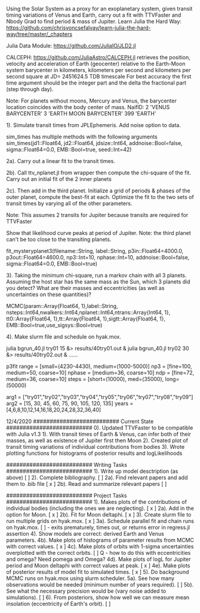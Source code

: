 Using the Solar System as a proxy for an exoplanetary system, 
given transit timing variations of Venus and Earth, carry out
a fit with TTVFaster and Nbody Grad to find period & mass of Jupiter.
Learn Julia the Hard Way:
https://github.com/chrisvoncsefalvay/learn-julia-the-hard-way/tree/master/_chapters

Julia Data Module:
https://github.com/JuliaIO/JLD2.jl

CALCEPH: https://github.com/JuliaAstro/CALCEPH.jl
retrieves the position, velocity and acceleration of Earth (geocenter) relative
to the Earth-Moon system barycenter in kilometers, kilometers per second and
kilometers per second square at JD= 2451624.5 TDB timescale 
For best accuracy the first time argument should be the integer part 
and the delta the fractional part (step through day).

Note: For planets without moons, Mercury and Venus, 
the barycenter location coincides with the body center of mass. 
NaifID: 
      2           'VENUS BARYCENTER'
      3           'EARTH MOON BARYCENTER'
      399         'EARTH'

1). Simulate transit times from JPLEphemeris. Add noise option to data.

sim_times has multiple methods with the following arguments
sim_times(jd1::Float64, jd2::Float64, jdsize::Int64, 
    addnoise::Bool=false, sigma::Float64=0.0, EMB::Bool=true, seed::Int=42)

2a). Carry out a linear fit to the transit times. 

2b). Call ttv_nplanet.jl from wrapper then compute the chi-square 
of the fit. Carry out an initial fit of the 2 inner planets

2c). Then add in the third planet. Initialize a grid of periods & 
phases of the outer planet, compute the best-fit at each.
Optimize the fit to the two sets of transit times by varying all of the
other parameters. 

Note: This assumes 2 transits for Jupiter because transits are required for TTVFaster

Show that likelihood curve peaks at period of Jupiter.
Note: the third planet can't be too close to the transiting planets.

fit_mysteryplanet3(filename::String, label::String,
  p3in::Float64=4000.0, p3out::Float64=4600.0, np3::Int=10, nphase::Int=10, 
  addnoise::Bool=false, sigma::Float64=0.0, EMB::Bool=true)

3).  Taking the minimum chi-square, run a markov chain with
all 3 planets.  Assuming the host star has the same mass
as the Sun, which 3 planets did you detect?  What are their
masses and eccentricities (as well as uncertainties on these
quantities)?

MCMC(param::Array{Float64, 1},label::String,
  nsteps::Int64,nwalkers::Int64,nplanet::Int64,ntrans::Array{Int64, 1},
  tt0::Array{Float64, 1},tt::Array{Float64, 1},sigtt::Array{Float64, 1},
  EMB::Bool=true,use_sigsys::Bool=true)  

4). Make slurm file and schedule on hyak.mox.

julia bgrun_40.jl try01 15 &> results/40try01.out &
julia bgrun_40.jl try02 30 &> results/40try02.out &
......

p3fit range = [small=(4230-4430), medium=(1000-5000)] <!-- large=(500-5000), xlarge=(500-10000) --> 
np3 = [fine=100, medium=50, coarse=10] <!-- xfine=1000 -->
nphase = [medium=36, coarse=10] <!-- fine=72, xfine=108 -->
ndp = [fine=72, medium=36, coarse=10] <!-- xfine=108 -->
steps = [short=(10000), med=(35000), long=(50000)

arg1 = ["try01","try02","try03","try04","try05","try06","try07","try08","try09"]
arg2 = [15, 30, 45, 60, 75, 90, 105, 120, 135] <!-- which of these are realistic? -->
years = [4,6,8,10,12,14,16,18,20,24,28,32,36,40]

<!--label 	p3range  np3   ndp   steps	noise
try001	small    med   med   med    ...
try002	small	   fine	 fine  med    ...
try01	  large    fine   fine   short	 
try02
mtry1   small   med   fine    short-->


12/4/2020
##########################	Current State	##########################
0). Updated TTVFaster to be compatible with Julia v1.3
1). With transit times of Earth & Venus, can infer both of
their masses, as well as existence of Jupiter first then Moon
2). Created plot of transit timing variations of individual contributions from bodies
3). Wrote plotting functions for histograms of posterior results and logLikelihoods


##########################	Writing Tasks	##########################
1). Write up model desctription (as above) [  ]
2). Complete bibliography. [  ]
2a). Find relevant papers and add them to .bib file [ x ]
2b). Read and summarize relevant papers [  ]

##########################  Project Tasks ##########################
1). Makes plots of the contributions of individual bodies (including the ones we are neglecting). [ x ]
2a). Add in the option for Moon. [ x ]
2b). Fit for Moon deltaphi. [ x ]
3). Create slurm file to run multiple grids on hyak.mox. [ x ] 
3a). Schedule parallel fit and chain runs on hyak.mox. [  ]
     - exits prematurely, times out, or returns error in regress.jl assertion
4). Show models are correct: derived Earth and Venus parameters.
4b). Make plots of histograms of parameter results from MCMC with correct values. [ x ]
4c). Make plots of orbits with 1-sigma uncertainties overplotted with the correct orbits. [  ]
 Q   - how to do this with eccentricities and omega? Need pomega and Omega?
4d). Make plots of logL for Jupiter period and Moon deltaphi with correct values at peak. [ x ]
4e). Make plots of posterior results of model fit to simulated times. [ x ] 
5). Do background MCMC runs on hyak.mox using slurm scheduler. 
5a). See how many observations would be needed (minimum number of years required). [  ]
5b). See what the necessary precision would be (vary noise added to simulations). [  ]
6). From posteriors, show how well we can measure mean insolation (eccentricity of Earth's orbit). [  ]

<!-- 
3). Q: What really limits timing precision of Earth & Venus
about the Sun? (related to Tyler's work)
4). The masses inferred with sufficient data are good, although
still a bit more discrepant than I would like:  I need to
implement an N-body fit. 
-->
<!-- 
##########################	Optional Tasks	##########################
3). Figure out what the actual expected timing precision
would be (limited by stellar noise -- related to Tyler's work). 
3a). Could use existing telescope precision info
5). See if we can detect Mars [ ] or Saturn. [ ]
7). Show that model is correct either way (Moon first then Jupiter). [ ]
    - unrealistic because it's more likely that the giant planet would be discovered first since it's easier
8). Figure out whether the Earth-Moon barycenter offset causes
bias in measurements and if so, why.
9a). Figure out how to speed things up so I can do a global
search, and explore duration & error bar dependence. 
9b). Do inverse matrix fitting for linear parameters (Jupiter period & Moon deltaphi) to speed things up (might be more robust).
9c). Maybe make a type to hold the pre-computed Laplace coefficents,
and pass this to routines, or create a closure for this.
13a). Make model of actual transit light curves (as opposed to just transit times).
13b). Show how well constrained densities are (for Earth and Venus).
13c). Show how well constrained densities are for Sun.
14a). Using TTVFaster for first estimate, do NBody Gradient fit. [ ]
14b). Refine TTVFaster estimates from finding Jupiter by applying NbodyGradient.
(should get better parameters for the masses of Venus and Earth)
Heirarchy example for Solar System:
Sun Venus Earth Moon Jupiter Saturn ....
indices = [[-1, 1, 0, 0, 0, 0],  # SUN & VENUS orbit in a binary
           [ 0, 0,-1, 1, 0, 0],  # EARTH & MOON orbit in a binary 
           [-1,-1, 1, 1, 0, 0],  # SUN & VENUS orbit about them 
           [-1,-1,-1,-1, 1, 0],	 # (optional) Jupiter orbits about them
           [-1,-1,-1,-1,-1, 1],	 # (optional) etc...
           [ 1, 1, 1, 1, 1, 1]]  # center of mass of the system
14c). Compare TTVFaster and NBody Grad fits. [ ] 
-->


